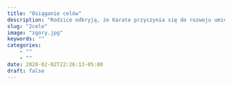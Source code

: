 ```yaml
---
title: "Osiąganie celów"
description: "Rodzice odkryją, że Karate przyczynia się do rozwoju umiejętności zdobywania celów. Dobre dojo (klub) jest środowiskiem pozytywnych wzorców zachowań. Uczniowie pracują, by poprawić swoje umiejętności jak najlepiej potrafią. Znajdziesz tam dzieci w wieku sześciu, siedmiu lat, które zapamiętały setki ruchów. Albo matkę, która, przełamując stereotyp, trenuje razem z córką, lub też ważnego prawnika, który zrzuca swój trzyczęściowy garnitur i wkłada kimono, aby zgubić kilka kilogramów. Jest też fizycznie upośledzony osobnik, który poprzez trening sztuk walki pokonuje całe lub część swojego inwalidztwa. Sale sztuk walki są miejscami, gdzie zwyczajni ludzie stają się nadzwyczajni poprzez nadzwyczajną determinację. Dzieci obcujące z tego typu uporem w dążeniu do celu mają większą szansę ukształtowania tej cechy swojej osobowości."
slug: "2cele"
image: "zgory.jpg"
keywords: ""
categories:
    - ""
    - ""
date: 2020-02-02T22:26:13-05:00
draft: false
---
```

